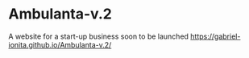 # Ambulanta-v.2
A website for a start-up business soon to be launched
https://gabriel-ionita.github.io/Ambulanta-v.2/
